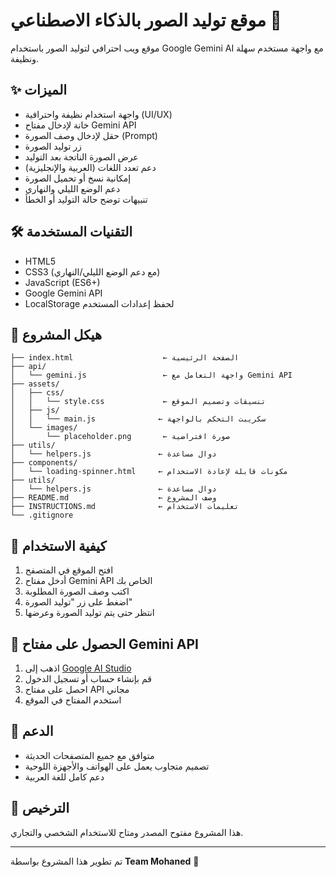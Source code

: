 # موقع توليد الصور بالذكاء الاصطناعي 🎨

موقع ويب احترافي لتوليد الصور باستخدام Google Gemini AI مع واجهة مستخدم سهلة ونظيفة.

## ✨ الميزات

- واجهة استخدام نظيفة واحترافية (UI/UX)
- خانة لإدخال مفتاح Gemini API
- حقل لإدخال وصف الصورة (Prompt)
- زر توليد الصورة
- عرض الصورة الناتجة بعد التوليد
- دعم تعدد اللغات (العربية والإنجليزية)
- إمكانية نسخ أو تحميل الصورة
- دعم الوضع الليلي والنهاري
- تنبيهات توضح حالة التوليد أو الخطأ

## 🛠️ التقنيات المستخدمة

- HTML5
- CSS3 (مع دعم الوضع الليلي/النهاري)
- JavaScript (ES6+)
- Google Gemini API
- LocalStorage لحفظ إعدادات المستخدم

## 📁 هيكل المشروع

```
├── index.html                    ← الصفحة الرئيسية
├── api/
│   └── gemini.js                 ← واجهة التعامل مع Gemini API
├── assets/
│   ├── css/
│   │   └── style.css             ← تنسيقات وتصميم الموقع
│   ├── js/
│   │   └── main.js              ← سكريبت التحكم بالواجهة
│   └── images/
│       └── placeholder.png       ← صورة افتراضية
├── utils/
│   └── helpers.js               ← دوال مساعدة
├── components/
│   └── loading-spinner.html     ← مكونات قابلة لإعادة الاستخدام
├── utils/
│   └── helpers.js               ← دوال مساعدة
├── README.md                    ← وصف المشروع
├── INSTRUCTIONS.md              ← تعليمات الاستخدام
└── .gitignore
```

## 🚀 كيفية الاستخدام

1. افتح الموقع في المتصفح
2. أدخل مفتاح Gemini API الخاص بك
3. اكتب وصف الصورة المطلوبة
4. اضغط على زر "توليد الصورة"
5. انتظر حتى يتم توليد الصورة وعرضها

## 🔑 الحصول على مفتاح Gemini API

1. اذهب إلى [Google AI Studio](https://makersuite.google.com/app/apikey)
2. قم بإنشاء حساب أو تسجيل الدخول
3. احصل على مفتاح API مجاني
4. استخدم المفتاح في الموقع

## 📱 الدعم

- متوافق مع جميع المتصفحات الحديثة
- تصميم متجاوب يعمل على الهواتف والأجهزة اللوحية
- دعم كامل للغة العربية

## 📄 الترخيص

هذا المشروع مفتوح المصدر ومتاح للاستخدام الشخصي والتجاري.

---

تم تطوير هذا المشروع بواسطة **Team Mohaned** 🚀
